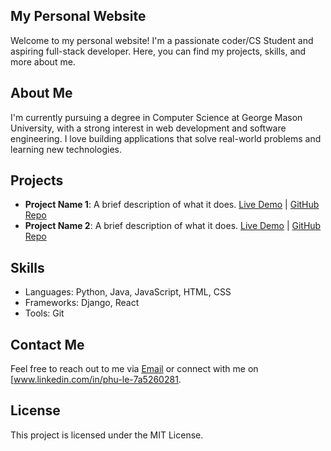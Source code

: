 ## My Personal Website

Welcome to my personal website! I'm a passionate coder/CS Student and aspiring full-stack developer. Here, you can find my projects, skills, and more about me.

## About Me
I'm currently pursuing a degree in Computer Science at George Mason University, with a strong interest in web development and software engineering. I love building applications that solve real-world problems and learning new technologies.

## Projects
- **Project Name 1**: A brief description of what it does. [Live Demo](#) | [GitHub Repo](#)
- **Project Name 2**: A brief description of what it does. [Live Demo](#) | [GitHub Repo](#)

## Skills
- Languages: Python, Java, JavaScript, HTML, CSS
- Frameworks: Django, React
- Tools: Git

## Contact Me
Feel free to reach out to me via [Email](phu3262006@gmail.com) or connect with me on [www.linkedin.com/in/phu-le-7a5260281.

## License
This project is licensed under the MIT License.

